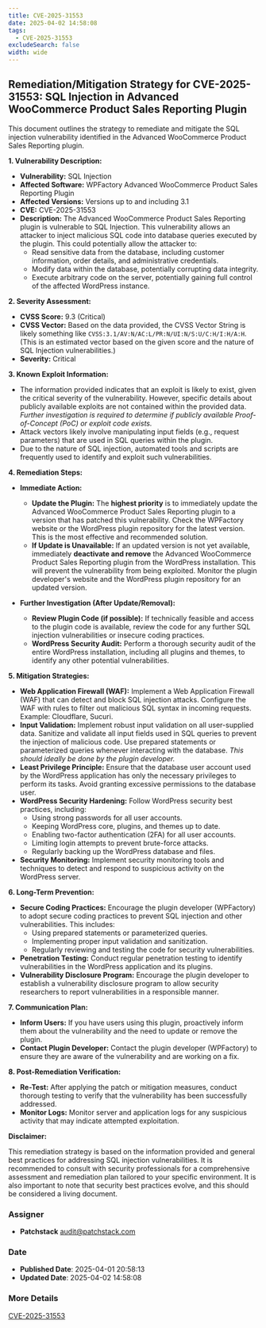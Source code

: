 ```yaml
---
title: CVE-2025-31553
date: 2025-04-02 14:58:08
tags:
  - CVE-2025-31553
excludeSearch: false
width: wide
---
```


## Remediation/Mitigation Strategy for CVE-2025-31553: SQL Injection in Advanced WooCommerce Product Sales Reporting Plugin

This document outlines the strategy to remediate and mitigate the SQL injection vulnerability identified in the Advanced WooCommerce Product Sales Reporting plugin.

**1. Vulnerability Description:**

*   **Vulnerability:** SQL Injection
*   **Affected Software:** WPFactory Advanced WooCommerce Product Sales Reporting Plugin
*   **Affected Versions:** Versions up to and including 3.1
*   **CVE:** CVE-2025-31553
*   **Description:** The Advanced WooCommerce Product Sales Reporting plugin is vulnerable to SQL Injection. This vulnerability allows an attacker to inject malicious SQL code into database queries executed by the plugin. This could potentially allow the attacker to:
    *   Read sensitive data from the database, including customer information, order details, and administrative credentials.
    *   Modify data within the database, potentially corrupting data integrity.
    *   Execute arbitrary code on the server, potentially gaining full control of the affected WordPress instance.

**2. Severity Assessment:**

*   **CVSS Score:** 9.3 (Critical)
*   **CVSS Vector:** Based on the data provided, the CVSS Vector String is likely something like `CVSS:3.1/AV:N/AC:L/PR:N/UI:N/S:U/C:H/I:H/A:H`. (This is an estimated vector based on the given score and the nature of SQL Injection vulnerabilities.)
*   **Severity:** Critical

**3. Known Exploit Information:**

*   The information provided indicates that an exploit is likely to exist, given the critical severity of the vulnerability. However, specific details about publicly available exploits are not contained within the provided data. *Further investigation is required to determine if publicly available Proof-of-Concept (PoC) or exploit code exists.*
*   Attack vectors likely involve manipulating input fields (e.g., request parameters) that are used in SQL queries within the plugin.
*   Due to the nature of SQL injection, automated tools and scripts are frequently used to identify and exploit such vulnerabilities.

**4. Remediation Steps:**

*   **Immediate Action:**
    *   **Update the Plugin:** The **highest priority** is to immediately update the Advanced WooCommerce Product Sales Reporting plugin to a version that has patched this vulnerability. Check the WPFactory website or the WordPress plugin repository for the latest version. This is the most effective and recommended solution.
    *   **If Update is Unavailable:** If an updated version is not yet available, immediately **deactivate and remove** the Advanced WooCommerce Product Sales Reporting plugin from the WordPress installation. This will prevent the vulnerability from being exploited.  Monitor the plugin developer's website and the WordPress plugin repository for an updated version.

*   **Further Investigation (After Update/Removal):**
    *   **Review Plugin Code (if possible):** If technically feasible and access to the plugin code is available, review the code for any further SQL injection vulnerabilities or insecure coding practices.
    *   **WordPress Security Audit:** Perform a thorough security audit of the entire WordPress installation, including all plugins and themes, to identify any other potential vulnerabilities.

**5. Mitigation Strategies:**

*   **Web Application Firewall (WAF):** Implement a Web Application Firewall (WAF) that can detect and block SQL injection attacks. Configure the WAF with rules to filter out malicious SQL syntax in incoming requests. Example: Cloudflare, Sucuri.
*   **Input Validation:** Implement robust input validation on all user-supplied data. Sanitize and validate all input fields used in SQL queries to prevent the injection of malicious code.  Use prepared statements or parameterized queries whenever interacting with the database. *This should ideally be done by the plugin developer.*
*   **Least Privilege Principle:** Ensure that the database user account used by the WordPress application has only the necessary privileges to perform its tasks. Avoid granting excessive permissions to the database user.
*   **WordPress Security Hardening:** Follow WordPress security best practices, including:
    *   Using strong passwords for all user accounts.
    *   Keeping WordPress core, plugins, and themes up to date.
    *   Enabling two-factor authentication (2FA) for all user accounts.
    *   Limiting login attempts to prevent brute-force attacks.
    *   Regularly backing up the WordPress database and files.
*   **Security Monitoring:** Implement security monitoring tools and techniques to detect and respond to suspicious activity on the WordPress server.

**6. Long-Term Prevention:**

*   **Secure Coding Practices:** Encourage the plugin developer (WPFactory) to adopt secure coding practices to prevent SQL injection and other vulnerabilities. This includes:
    *   Using prepared statements or parameterized queries.
    *   Implementing proper input validation and sanitization.
    *   Regularly reviewing and testing the code for security vulnerabilities.
*   **Penetration Testing:** Conduct regular penetration testing to identify vulnerabilities in the WordPress application and its plugins.
*   **Vulnerability Disclosure Program:** Encourage the plugin developer to establish a vulnerability disclosure program to allow security researchers to report vulnerabilities in a responsible manner.

**7. Communication Plan:**

*   **Inform Users:**  If you have users using this plugin, proactively inform them about the vulnerability and the need to update or remove the plugin.
*   **Contact Plugin Developer:** Contact the plugin developer (WPFactory) to ensure they are aware of the vulnerability and are working on a fix.

**8. Post-Remediation Verification:**

*   **Re-Test:** After applying the patch or mitigation measures, conduct thorough testing to verify that the vulnerability has been successfully addressed.
*   **Monitor Logs:** Monitor server and application logs for any suspicious activity that may indicate attempted exploitation.

**Disclaimer:**

This remediation strategy is based on the information provided and general best practices for addressing SQL injection vulnerabilities. It is recommended to consult with security professionals for a comprehensive assessment and remediation plan tailored to your specific environment. It is also important to note that security best practices evolve, and this should be considered a living document.

### Assigner
- **Patchstack** <audit@patchstack.com>

### Date
- **Published Date**: 2025-04-01 20:58:13
- **Updated Date**: 2025-04-02 14:58:08

### More Details
[CVE-2025-31553](https://www.cvedetails.com/cve/CVE-2025-31553)